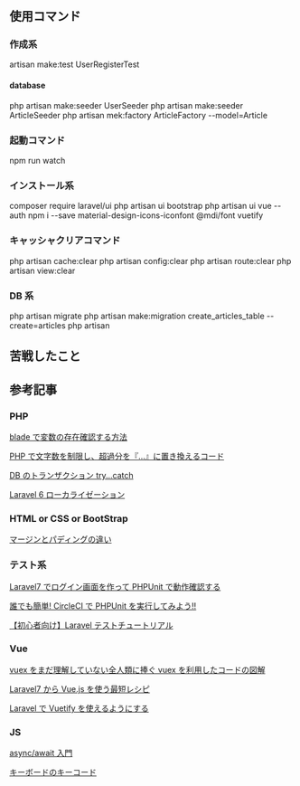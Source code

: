 #

## 使用コマンド

### 作成系

artisan make:test UserRegisterTest

#### database

php artisan make:seeder UserSeeder
php artisan make:seeder ArticleSeeder
php artisan mek:factory ArticleFactory --model=Article

### 起動コマンド

npm run watch

### インストール系

composer require laravel/ui
php artisan ui bootstrap
php artisan ui vue --auth
npm i --save material-design-icons-iconfont @mdi/font vuetify

### キャッシャクリアコマンド

php artisan cache:clear
php artisan config:clear
php artisan route:clear
php artisan view:clear

### DB 系

php artisan migrate
php artisan make:migration create_articles_table --create=articles
php artisan

## 苦戦したこと

## 参考記事

### PHP

[blade で変数の存在確認する方法](https://qiita.com/mikimiki0055/items/24d96c72b5fb5e181297)

[PHP で文字数を制限し、超過分を『…』に置き換えるコード
](https://spreadsheep.net/php%E3%81%A7%E6%96%87%E5%AD%97%E6%95%B0%E3%82%92%E5%88%B6%E9%99%90%E3%81%97%E3%80%81%E6%9C%AB%E5%B0%BE%E3%81%AB%E3%80%8E%E3%80%8F%E3%82%92%E8%BF%BD%E5%8A%A0%E3%81%99%E3%82%8B%E3%82%B3/)

[DB のトランザクション try...catch](https://www.it-swarm-ja.com/ja/php/laravel%EF%BC%9Adb-transaction%EF%BC%88%EF%BC%89%E3%81%A7try-catch%E3%82%92%E4%BD%BF%E7%94%A8%E3%81%99%E3%82%8B/1046624976/)

[Laravel 6 ローカライゼーション](https://laraweb.net/tutorial/6949/)

### HTML or CSS or BootStrap

[マージンとパディングの違い](https://www.fenet.jp/dotnet/column/tool/2033/)

### テスト系

[Laravel7 でログイン画面を作って PHPUnit で動作確認する
](https://engineer-lady.com/program_info/create-login-phpunit-laravel7/)

[誰でも簡単! CircleCI で PHPUnit を実行してみよう!!
](https://qiita.com/KeisukeKudo/items/d058b359361e622dcc6f)

[【初心者向け】Laravel テストチュートリアル](https://blog.shonansurvivors.com/entry/laravel6-test)

### Vue

[vuex をまだ理解していない全人類に捧ぐ vuex を利用したコードの図解
](https://qiita.com/fruitriin/items/42b0ebc5f8a524a0ae17)

[Laravel7 から Vue.js を使う最短レシピ
](https://qiita.com/fruitriin/items/118c773b045101db7651)

[Laravel で Vuetify を使えるようにする](https://blog.proglearn.com/2020/09/05/%E3%80%902020%E5%B9%B49%E6%9C%88-%E7%8F%BE%E5%9C%A8%E3%80%91laravel%E3%81%A7vuetify%E3%82%92%E4%BD%BF%E3%81%88%E3%82%8B%E3%82%88%E3%81%86%E3%81%AB%E3%81%99%E3%82%8B%E5%85%A8%E6%89%8B%E9%A0%86/)

### JS

[async/await 入門](https://www.codegrid.net/articles/2017-async-await-1)

[キーボードのキーコード](https://javascript.programmer-reference.com/js-list-keycode/)
